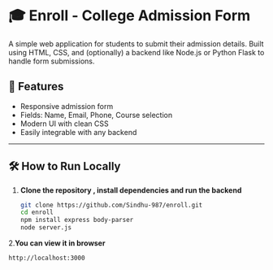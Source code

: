 # 🎓 Enroll - College Admission Form

A simple web application for students to submit their admission details. Built using HTML, CSS, and (optionally) a backend like Node.js or Python Flask to handle form submissions.

## 🚀 Features

- Responsive admission form
- Fields: Name, Email, Phone, Course selection
- Modern UI with clean CSS
- Easily integrable with any backend

---


## 🛠️ How to Run Locally

1. **Clone the repository , install dependencies and run the backend**
   ```bash
   git clone https://github.com/Sindhu-987/enroll.git
   cd enroll
   npm install express body-parser
   node server.js
   ```
2.**You can view it in browser**
   ```bash
   http://localhost:3000
```

   

